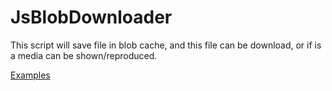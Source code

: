 JsBlobDownloader
================

This script will save file in blob cache, and this file can be download, or if is a media can be shown/reproduced.



[Examples](http://jwbr.tk/jsnlobdownloader)
